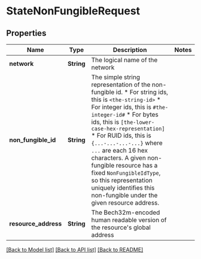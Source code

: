 # StateNonFungibleRequest

## Properties

Name | Type | Description | Notes
------------ | ------------- | ------------- | -------------
**network** | **String** | The logical name of the network | 
**non_fungible_id** | **String** | The simple string representation of the non-fungible id. * For string ids, this is `<the-string-id>` * For integer ids, this is `#the-integer-id#` * For bytes ids, this is `[the-lower-case-hex-representation]` * For RUID ids, this is `{...-...-...-...}` where `...` are each 16 hex characters. A given non-fungible resource has a fixed `NonFungibleIdType`, so this representation uniquely identifies this non-fungible under the given resource address.  | 
**resource_address** | **String** | The Bech32m-encoded human readable version of the resource's global address | 

[[Back to Model list]](../README.md#documentation-for-models) [[Back to API list]](../README.md#documentation-for-api-endpoints) [[Back to README]](../README.md)


